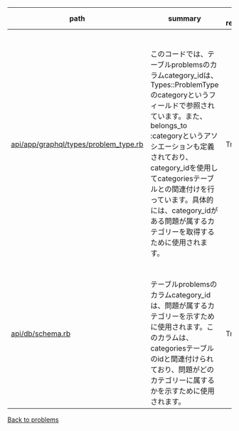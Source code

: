 | path | summary | is relevant |
| --- | --- | --- |
| [api/app/graphql/types/problem_type.rb](https://github.com/kei-mo/llm-demo-netcon-score-server/blob/fa851159fa03ab03b0a37fa9ccd3b122d7121109/api/app/graphql/types/problem_type.rb) | <br><br>このコードでは、テーブルproblemsのカラムcategory_idは、Types::ProblemTypeのcategoryというフィールドで参照されています。また、belongs_to :categoryというアソシエーションも定義されており、category_idを使用してcategoriesテーブルとの関連付けを行っています。具体的には、category_idがある問題が属するカテゴリーを取得するために使用されます。 | True |
| [api/db/schema.rb](https://github.com/kei-mo/llm-demo-netcon-score-server/blob/fa851159fa03ab03b0a37fa9ccd3b122d7121109/api/db/schema.rb) | <br><br>テーブルproblemsのカラムcategory_idは、問題が属するカテゴリーを示すために使用されます。このカラムは、categoriesテーブルのidと関連付けられており、問題がどのカテゴリーに属するかを示すために使用されます。 | True |
[Back to problems](../tables/problems.md)
